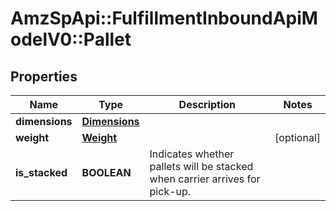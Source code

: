 # AmzSpApi::FulfillmentInboundApiModelV0::Pallet

## Properties
Name | Type | Description | Notes
------------ | ------------- | ------------- | -------------
**dimensions** | [**Dimensions**](Dimensions.md) |  | 
**weight** | [**Weight**](Weight.md) |  | [optional] 
**is_stacked** | **BOOLEAN** | Indicates whether pallets will be stacked when carrier arrives for pick-up. | 

